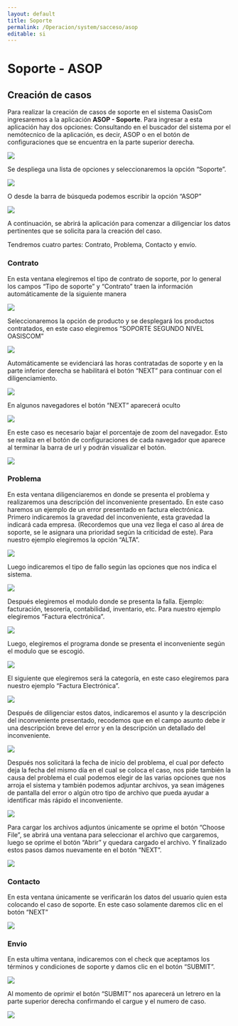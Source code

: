 ```yaml
---
layout: default
title: Soporte
permalink: /Operacion/system/sacceso/asop
editable: si
---
```


# Soporte - ASOP 

## Creación de casos 


Para realizar la creación de casos de soporte en el sistema OasisCom ingresaremos a la aplicación **ASOP - Soporte**. Para ingresar a esta aplicación hay dos opciones: Consultando en el buscador del sistema por el nemótecnico de la aplicación, es decir, ASOP o en el botón de configuraciones que se encuentra en la parte superior derecha.   

![](Casos.png)

Se despliega una lista de opciones y seleccionaremos la opción “Soporte”.   

![](Casos1.png)

O desde la barra de búsqueda podemos escribir la opción “ASOP” 

![](Casos2.png)

A continuación, se abrirá la aplicación para comenzar a diligenciar los datos pertinentes que se solicita para la creación del caso.   

Tendremos cuatro partes: Contrato, Problema, Contacto y envío.  

### Contrato  

En esta ventana elegiremos el tipo de contrato de soporte, por lo general los campos “Tipo de soporte” y “Contrato” traen la información automáticamente de la siguiente manera  

![](Casos3.png)

Seleccionaremos la opción de producto y se desplegará los productos contratados, en este caso elegiremos “SOPORTE SEGUNDO NIVEL OASISCOM”  

![](Casos4.png)

Automáticamente se evidenciará las horas contratadas de soporte y en la parte inferior derecha se habilitará el botón “NEXT” para continuar con el diligenciamiento.   

![](Casos5.png)

En algunos navegadores el botón “NEXT” aparecerá oculto  

![](Casos6.png)

En este caso es necesario bajar el porcentaje de zoom del navegador. Esto se realiza en el botón de configuraciones de cada navegador que aparece al terminar la barra de url y podrán visualizar el botón.   

![](Casos7.png)  

### Problema   

En esta ventana diligenciaremos en donde se presenta el problema y realizaremos una descripción del inconveniente presentado. En este caso haremos un ejemplo de un error presentado en factura electrónica.   
Primero indicaremos la gravedad del inconveniente, esta gravedad la indicará cada empresa. (Recordemos que una vez llega el caso al área de soporte, se le asignara una prioridad según la criticidad de este). Para nuestro ejemplo elegiremos la opción “ALTA”.   

![](Casos8.png)  

Luego indicaremos el tipo de fallo según las opciones que nos indica el sistema.  

![](Casos9.png) 

Después elegiremos el modulo donde se presenta la falla. Ejemplo: facturación, tesorería, contabilidad, inventario, etc. Para nuestro ejemplo elegiremos “Factura electrónica”.  

![](Casos10.png) 

Luego, elegiremos el programa donde se presenta el inconveniente según el modulo que se escogió.  

![](Casos11.png) 

El siguiente que elegiremos será la categoría, en este caso elegiremos para nuestro ejemplo “Factura Electrónica”.  

![](Casos12.png) 

Después de diligenciar estos datos, indicaremos el asunto y la descripción del inconveniente presentado, recodemos que en el campo asunto debe ir una descripción breve del error y en la descripción un detallado del inconveniente.  

![](Casos13.png) 

Después nos solicitará la fecha de inicio del problema, el cual por defecto deja la fecha del mismo día en el cual se coloca el caso, nos pide también la causa del problema el cual podemos elegir de las varias opciones que nos arroja el sistema y también podemos adjuntar archivos, ya sean imágenes de pantalla del error o algún otro tipo de archivo que pueda ayudar a identificar más rápido el inconveniente.  

![](Casos14.png)

Para cargar los archivos adjuntos únicamente se oprime el botón “Choose File”, se abrirá una ventana para seleccionar el archivo que cargaremos, luego se oprime el botón “Abrir” y quedara cargado el archivo. Y finalizado estos pasos damos nuevamente en el botón “NEXT”.   

![](Casos15.png)

### Contacto  

En esta ventana únicamente se verificarán los datos del usuario quien esta colocando el caso de soporte. En este caso solamente daremos clic en el botón “NEXT”   

![](Casos16.png)

### Envio

En esta ultima ventana, indicaremos con el check que aceptamos los términos y condiciones de soporte y damos clic en el botón “SUBMIT”.   

![](Casos17.png)

Al momento de oprimir el botón “SUBMIT” nos aparecerá un letrero en la parte superior derecha confirmando el cargue y el numero de caso.   

![](Casos18.png)
